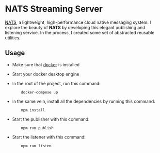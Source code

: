 # NATS Streaming  Server

 [NATS](https://nats.io/), a lightweight, high-performance cloud native messaging system. I explore the beauty of **NATS** by developing this elegant publishing and listening service. In the process, I created some set of abstracted reusable utilities. 

## Usage

- Make sure that [docker](https://www.docker.com/) is installed

- Start your docker desktop engine

- In the root of the project, run this command:

    ```shell
        docker-compose up 
    ```

- In the same vein, install all the dependencies by running this command:
    ```shell
        npm install
    ```

- Start the publisher with this command: 
    ```shell
        npm run publish
    ```

- Start the listener with this command:
    ```shell
        npm run listen
    ```
